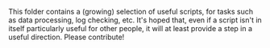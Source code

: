This folder contains a (growing) selection of useful scripts, for tasks such as data processing, log checking, etc.
It's hoped that, even if a script isn't in itself particularly useful for other people, it will at least provide a step in a useful direction.
Please contribute!
